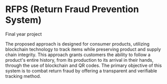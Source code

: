 # RFPS (Return Fraud Prevention System)
Final year project


The proposed approach is designed for consumer products, 
utilizing blockchain technology to track items while preserving product 
and supply chain integrity. This approach grants customers the ability to 
follow a product's entire history, from its production to its arrival in their 
hands, through the use of blockchain and QR codes. The primary objective 
of this system is to combat return fraud by offering a transparent and 
verifiable tracking method.

